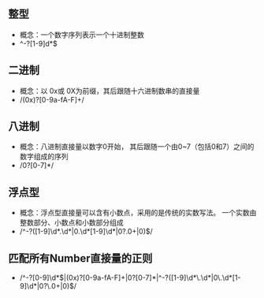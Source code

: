 ## 整型
* 概念：一个数字序列表示一个十进制整数
* ^-?[1-9]d*$

## 二进制
* 概念：以 0x或 0X为前缀，其后跟随十六进制数串的直接量
* /(0x)?[0-9a-fA-F]+/

## 八进制
* 概念：八进制直接量以数字0开始， 其后跟随一个由0~7（包括0和7）之间的数字组成的序列
* /0?[0-7]*/

## 浮点型
* 概念：浮点型直接量可以含有小数点，采用的是传统的实数写法。
		一个实数由整数部分、小数点和小数部分组成
* /^-?([1-9]\d*\.\d*|0\.\d*[1-9]\d*|0?\.0+|0)$/

## 匹配所有Number直接量的正则
* /^-?[0-9]\d*$|(0x)?[0-9a-fA-F]+|0?[0-7]*|^-?([1-9]\d*\.\d*|0\.\d*[1-9]\d*|0?\.0+|0)$/